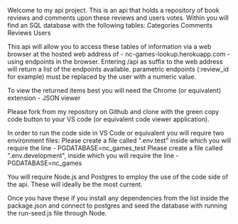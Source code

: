 
Welcome to my api project.
This is an api that holds a repository of book reviews and comments upon these reviews and users votes.
Within you will find an SQL database with the following tables:
Categories
Comments
Reviews
Users

This api will allow you to access these tables of information via a web browser at the hosted web address of - nc-games-lookup.herokuapp.com - using endpoints in the browser.
Entering /api as  suffix to the web address will return a list of the endpoints available. parametric endpoints (:review_id for example) must be replaced by the user with a numeric value.

To view the returned items best you will need the Chrome (or equivalent) extension - JSON viewer

Please fork from my repository on Github and clone with the green copy code button to your VS code (or equivalent code viewer application).

In order to run the code side in VS Code or equivalent you will require two environment files: 
Please create a file called ".env.test" inside which you will require the line - PGDATABASE=nc_games_test
Please create a file called ".env.development", inside which you will require the line - PGDATABASE=nc_games

You will require Node.js and Postgres to employ the use of the code side of the api. These will ideally be the most current.

Once you have these if you install any dependencies from the list inside the package.json and connect to postgres and seed the database with running the run-seed.js file through Node.
